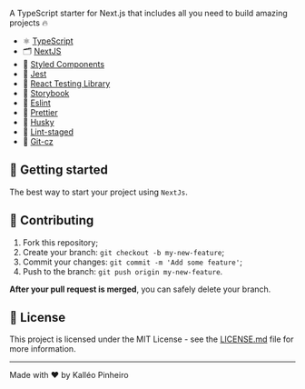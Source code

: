 A TypeScript starter for Next.js that includes all you need to build amazing projects 🔥

- ⚛ [TypeScript](https://www.typescriptlang.org/)
- 🗂 [NextJS](https://nextjs.org/)
- 🎨 [Styled Components](https://styled-components.com/)
- 🧪 [Jest](https://jestjs.io/)
- 🚩 [React Testing Library](https://testing-library.com/docs/react-testing-library/intro)
- 📄 [Storybook](https://storybook.js.org/)
- 📏 [Eslint](https://eslint.org/)
- 💖 [Prettier](https://prettier.io/)
- 🐶 [Husky](https://github.com/typicode/husky)
- 🚫 [Lint-staged](https://github.com/okonet/lint-stageds)
- 🚓 [Git-cz](https://github.com/streamich/git-cz)

## 🚀 Getting started

The best way to start your project using `NextJs`.


## 🤝 Contributing

1. Fork this repository;
2. Create your branch: `git checkout -b my-new-feature`;
3. Commit your changes: `git commit -m 'Add some feature'`;
4. Push to the branch: `git push origin my-new-feature`.

**After your pull request is merged**, you can safely delete your branch.

## 📝 License

This project is licensed under the MIT License - see the [LICENSE.md](LICENSE.md) file for more information.

---

Made with ♥ by Kalléo Pinheiro